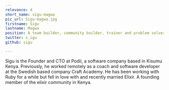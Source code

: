 ```yaml
---
relevance: 4
short_name: sigu-magwa
pic_url: Sigu-magwa.jpg
firstname: Sigu
lastname: Magwa
position: A team builder, community builder, trainer and problem solver
twitter: s_igu
github: sigu

---
```

<p>Sigu is the Founder and CTO at Podii, a software company based in Kisumu Kenya. Previously, he worked remotely as a coach and software developer at the Swedish based company Craft Academy. He has been working with Ruby for a while but fell in love with and recently married Elixir. A founding member of the elixir community in Kenya. </p>